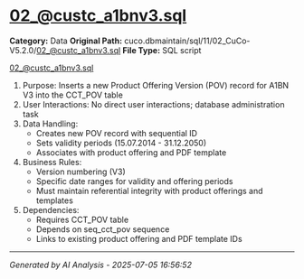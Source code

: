 # 02_@custc_a1bnv3.sql

**Category:** Data
**Original Path:** cuco.dbmaintain/sql/11/02_CuCo-V5.2.0/02_@custc_a1bnv3.sql
**File Type:** SQL script

02_@custc_a1bnv3.sql
1. Purpose: Inserts a new Product Offering Version (POV) record for A1BN V3 into the CCT_POV table
2. User Interactions: No direct user interactions; database administration task
3. Data Handling:
   - Creates new POV record with sequential ID
   - Sets validity periods (15.07.2014 - 31.12.2050)
   - Associates with product offering and PDF template
4. Business Rules:
   - Version numbering (V3)
   - Specific date ranges for validity and offering periods
   - Must maintain referential integrity with product offerings and templates
5. Dependencies:
   - Requires CCT_POV table
   - Depends on seq_cct_pov sequence
   - Links to existing product offering and PDF template IDs

---
*Generated by AI Analysis - 2025-07-05 16:56:52*
